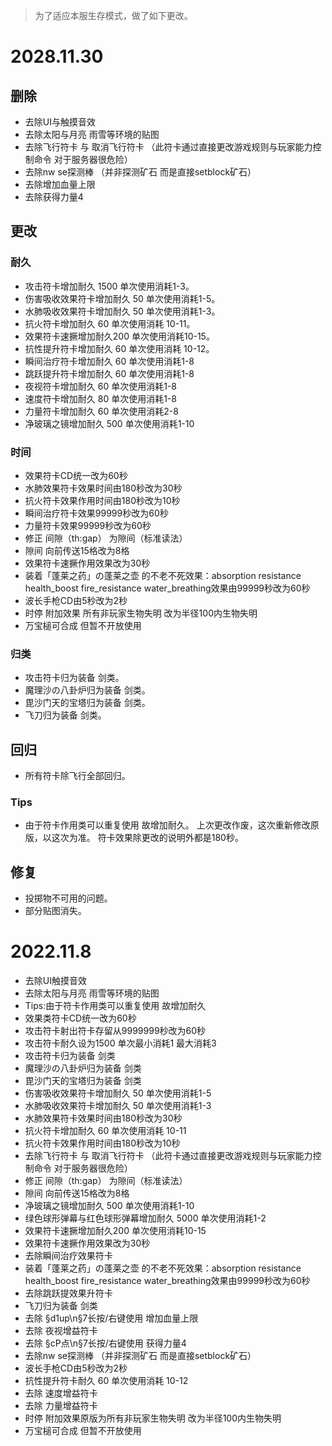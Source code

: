> 为了适应本服生存模式，做了如下更改。
# 2028.11.30
## 删除
- ‌去除UI与触摸音效
- ‌去除太阳与月亮 雨雪等环境的贴图
- ‌去除飞行符卡 与 取消飞行符卡 （此符卡通过直接更改游戏规则与玩家能力控制命令 对于服务器很危险）
- ‌去除nw se探测棒 （并非探测矿石 而是直接setblock矿石）
- ‌去除增加血量上限
- ‌去除获得力量4
## 更改
### 耐久
- ‌攻击符卡增加耐久 1500 单次使用消耗1-3。
- ‌伤害吸收效果符卡增加耐久 50 单次使用消耗1-5。
- ‌水肺吸收效果符卡增加耐久 50 单次使用消耗1-3。
- ‌抗火符卡增加耐久 60 单次使用消耗 10-11。
- ‌效果符卡速撅增加耐久200 单次使用消耗10-15。
- ‌抗性提升符卡增加耐久 60 单次使用消耗 10-12。
- ‌瞬间治疗符卡增加耐久 60 单次使用消耗1-8
- ‌跳跃提升符卡增加耐久 60 单次使用消耗1-8
- ‌夜视符卡增加耐久 60 单次使用消耗1-8
- ‌速度符卡增加耐久 80 单次使用消耗1-8
- ‌力量符卡增加耐久 60 单次使用消耗2-8
- ‌净玻璃之镜增加耐久 500 单次使用消耗1-10
### 时间
- ‌效果符卡CD统一改为60秒
- ‌水肺效果符卡效果时间由180秒改为30秒
- ‌抗火符卡效果作用时间由180秒改为10秒
- ‌瞬间治疗符卡效果99999秒改为60秒
- ‌力量符卡效果99999秒改为60秒
- ‌修正 间隙（th:gap） 为隙间（标准读法）
- ‌隙间 向前传送15格改为8格
- ‌效果符卡速撅作用效果改为30秒
- ‌装着「蓬莱之药」の蓬莱之壶 的不老不死效果：absorption resistance health_boost fire_resistance water_breathing效果由99999秒改为60秒
- ‌波长手枪CD由5秒改为2秒
- ‌时停 附加效果 所有非玩家生物失明 改为半径100内生物失明
- ‌万宝槌可合成 但暂不开放使用
### 归类
- ‌攻击符卡归为装备 剑类。
- ‌魔理沙の八卦炉归为装备 剑类。
- ‌毘沙门天的宝塔归为装备 剑类。
- ‌飞刀归为装备 剑类。
## 回归
- ‌所有符卡除飞行全部回归。
### Tips
- ‌由于符卡作用类可以重复使用 故增加耐久。
‌上次更改作废，这次重新修改原版，以这次为准。
符卡效果除更改的说明外都是180秒。
## 修复
- ‌投掷物不可用的问题。
- ‌部分贴图消失。
# 2022.11.8
- ‌去除UI触摸音效
- ‌去除太阳与月亮 雨雪等环境的贴图
- Tips:由于符卡作用类可以重复使用 故增加耐久
- ‌效果类符卡CD统一改为60秒
- ‌攻击符卡射出符卡存留从9999999秒改为60秒
- ‌攻击符卡耐久设为1500 单次最小消耗1 最大消耗3
- ‌攻击符卡归为装备 剑类
- ‌魔理沙の八卦炉归为装备 剑类
- ‌毘沙门天的宝塔归为装备 剑类
- ‌伤害吸收效果符卡增加耐久 50 单次使用消耗1-5
- ‌水肺吸收效果符卡增加耐久 50 单次使用消耗1-3
- ‌水肺效果符卡效果时间由180秒改为30秒
- ‌抗火符卡增加耐久 60 单次使用消耗 10-11
- ‌抗火符卡效果作用时间由180秒改为10秒
- ‌去除飞行符卡 与 取消飞行符卡 （此符卡通过直接更改游戏规则与玩家能力控制命令 对于服务器很危险）
- ‌修正 间隙（th:gap） 为隙间（标准读法）
- ‌隙间 向前传送15格改为8格
- ‌净玻璃之镜增加耐久 500 单次使用消耗1-10
- ‌绿色球形弹幕与红色球形弹幕增加耐久 5000 单次使用消耗1-2
- ‌效果符卡速撅增加耐久200 单次使用消耗10-15
- ‌效果符卡速撅作用效果改为30秒
- ‌去除瞬间治疗效果符卡
- ‌装着「蓬莱之药」の蓬莱之壶 的不老不死效果：absorption resistance health_boost fire_resistance water_breathing效果由99999秒改为60秒
- ‌去除跳跃提效果升符卡
- ‌飞刀归为装备 剑类
- ‌去除 §d1up\n§7长按/右键使用 增加血量上限
- ‌去除 夜视增益符卡
- ‌去除 §cP点\n§7长按/右键使用 获得力量4
- ‌去除nw se探测棒 （并非探测矿石 而是直接setblock矿石）
- ‌波长手枪CD由5秒改为2秒
- ‌抗性提升符卡耐久 60 单次使用消耗 10-12
- ‌去除 速度增益符卡
- ‌去除 力量增益符卡
- ‌时停 附加效果原版为所有非玩家生物失明 改为半径100内生物失明
- ‌万宝槌可合成 但暂不开放使用